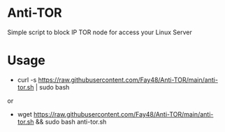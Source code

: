 # Anti-TOR
Simple script to block IP TOR node for access your Linux Server

# Usage
- curl -s https://raw.githubusercontent.com/Fay48/Anti-TOR/main/anti-tor.sh | sudo bash

or

- wget https://raw.githubusercontent.com/Fay48/Anti-TOR/main/anti-tor.sh && sudo bash anti-tor.sh
